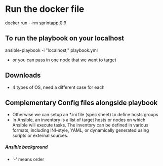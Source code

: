 # Run the docker file

docker run --rm sprintapp:0.9

## To run the playbook on your localhost
ansible-playbook -i "localhost," playbook.yml

- or you can pass in one node that we want to target

## Downloads
- 4 types of OS, need a different case for each

## Complementary Config files alongside playbook
- Otherwise we can setup an *.ini file (spec sheet) to define hosts groups
- In Ansible, an inventory is a list of target hosts or nodes on which Ansible will execute tasks. The inventory can be defined in various formats, including INI-style, YAML, or dynamically generated using scripts or external sources.

##### Ansible background
- '-' means order